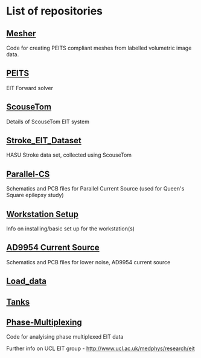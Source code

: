 # List of repositories

## [Mesher](https://github.com/EIT-team/Mesher)
Code for creating PEITS compliant meshes from labelled volumetric image data.

## [PEITS](https://github.com/EIT-team/PEITS)
EIT Forward solver

## [ScouseTom](https://github.com/EIT-team/ScouseTom)
Details of ScouseTom EIT system

## [Stroke_EIT_Dataset](https://github.com/EIT-team/Stroke_EIT_Dataset)
HASU Stroke data set, collected using ScouseTom

## [Parallel-CS](https://github.com/EIT-team/Parallel-CS)
Schematics and PCB files for Parallel Current Source (used for Queen's Square epilepsy study)

## [Workstation Setup](https://github.com/EIT-team/Workstation-setup)
Info on installing/basic set up for the workstation(s)

## [AD9954 Current Source](https://github.com/EIT-team/AD9954_Current_Source)
Schematics and PCB files for lower noise, AD9954 current source

## [Load_data](https://github.com/EIT-team/Load_data)

## [Tanks](https://github.com/EIT-team/Tanks)

## [Phase-Multiplexing](https://github.com/EIT-team/Phase-Multiplexing)
Code for analyising phase multiplexed EIT data

Further info on UCL EIT group - http://www.ucl.ac.uk/medphys/research/eit
